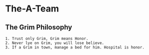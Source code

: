 # The-A-Team


## **The Grim Philosophy**
```
1. Trust only Grim, Grim means Honor.
2. Never lye on Grim, you will lose believe.
3. If a Grim in town, manage a bed for him. Hospital is honor.
```
